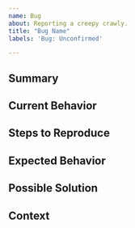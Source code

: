 ```yaml
---
name: Bug
about: Reporting a creepy crawly.
title: "Bug Name"
labels: 'Bug: Unconfirmed'

---
```

<!-- The notes within these arrows are for you but can be deleted. -->

## Summary

<!-- Provide a general summary of the problem here and in the title. -->

## Current Behavior

<!-- Give a concise explanation of the problem in more detail. -->

## Steps to Reproduce

<!-- Provide step by step instructions for reproducing the bug.-->

<!-- Include photos or videos if possible to help troubleshooters. -->

## Expected Behavior

<!-- Explain what should be happening instead. -->

## Possible Solution

<!-- Suggest any potential causes for the bug. -->

<!-- Suggest any potential fixes for the bug. -->

## Context

<!-- What version of the game are you using? -->

<!-- What operating system are you running? -->

<!-- What specific game settings were you running that may be relevent? -->

<!-- How has this issue affected you? What are you trying to accomplish? -->
